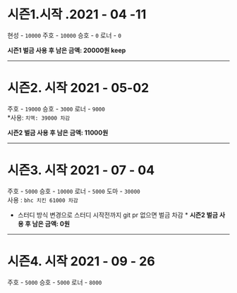 # 시즌1.시작 .2021 - 04 -11

현성 - `10000`
주호 - `10000`
승호 - `0`
로너 - `0`

__시즌1 벌금 사용 후 남은 금액: 20000원 keep__ 

-----------------------------------

# 시즌2. 시작 2021 - 05-02

주호 - `19000`
승호 - `3000`
로너 - `9000`  
*사용: `치맥: 39000 차감` 

__시즌2 벌금 사용 후 남은 금액: 11000원__

---------------------------------

# 시즌3. 시작 2021 - 07 - 04

주호 - `5000` 
승호 - `10000` 
로너 - `5000` 
도마 - `30000`   
사용 : `bhc 치킨 61000 차감`
* 스터디 방식 변경으로 스터디 시작전까지 git pr 없으면 벌금 차감 *
__시즌2 벌금 사용 후 남은 금액: 0원__


---------------------------------

# 시즌4. 시작 2021 - 09 - 26

주호 - `5000` 
승호 - `5000` 
로너 - `8000`  

